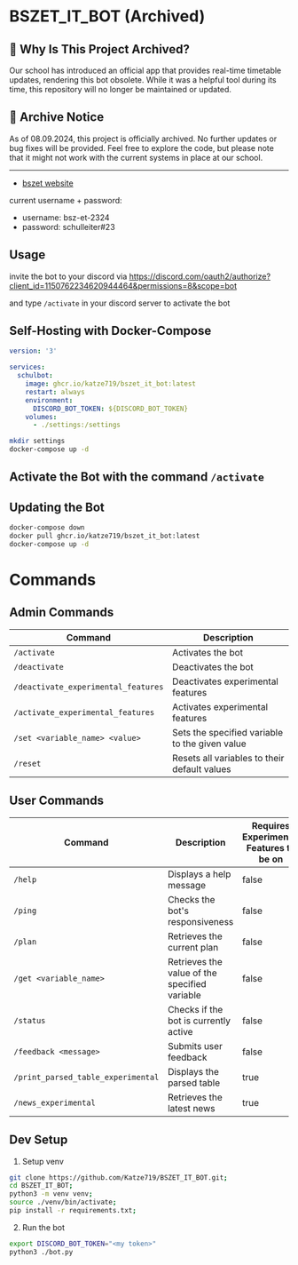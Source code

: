 # BSZET_IT_BOT (Archived)

## 🚀 Why Is This Project Archived?
Our school has introduced an official app that provides real-time timetable updates, rendering this bot obsolete. While it was a helpful tool during its time, this repository will no longer be maintained or updated.

## 🛑 Archive Notice
As of 08.09.2024, this project is officially archived. No further updates or bug fixes will be provided. Feel free to explore the code, but please note that it might not work with the current systems in place at our school.

---

- [bszet website](https://geschuetzt.bszet.de/index.php?dir=/Schuelerbereich/BS&sort=name)

current username + password:
- username: bsz-et-2324
- password: schulleiter#23

## Usage

invite the bot to your discord via https://discord.com/oauth2/authorize?client_id=1150762234620944464&permissions=8&scope=bot

and type `/activate` in your discord server to activate the bot

## Self-Hosting with Docker-Compose

```yml
version: '3'

services:
  schulbot:
    image: ghcr.io/katze719/bszet_it_bot:latest
    restart: always
    environment:
      DISCORD_BOT_TOKEN: ${DISCORD_BOT_TOKEN}
    volumes:
      - ./settings:/settings
```

```sh
mkdir settings
docker-compose up -d
```

## Activate the Bot with the command `/activate`

## Updating the Bot

```sh
docker-compose down
docker pull ghcr.io/katze719/bszet_it_bot:latest
docker-compose up -d
```

# Commands

## Admin Commands

| Command                                   | Description                                      |
|-------------------------------------------|--------------------------------------------------|
| `/activate`                               | Activates the bot                                |
| `/deactivate`                             | Deactivates the bot                              |
| `/deactivate_experimental_features`       | Deactivates experimental features                |
| `/activate_experimental_features`         | Activates experimental features                  |
| `/set <variable_name> <value>`            | Sets the specified variable to the given value   |
| `/reset`                                  | Resets all variables to their default values     |

## User Commands

| Command                                 | Description                                    | Requires Experimental Features to be on |
|-----------------------------------------|------------------------------------------------|--------------------------------|
| `/help`                                 | Displays a help message                        | false                          |
| `/ping`                                 | Checks the bot's responsiveness                | false                          |
| `/plan`                                 | Retrieves the current plan                     | false                          |
| `/get <variable_name>`                  | Retrieves the value of the specified variable  | false                          |
| `/status`                               | Checks if the bot is currently active          | false                          |
| `/feedback <message>`                   | Submits user feedback                          | false                          |
| `/print_parsed_table_experimental`      | Displays the parsed table                      | true                           |
| `/news_experimental`                    | Retrieves the latest news                      | true                           |




## Dev Setup

1. Setup venv

```sh
git clone https://github.com/Katze719/BSZET_IT_BOT.git;
cd BSZET_IT_BOT;
python3 -m venv venv;
source ./venv/bin/activate;
pip install -r requirements.txt;
```

2. Run the bot

```sh
export DISCORD_BOT_TOKEN="<my token>"
python3 ./bot.py
```
